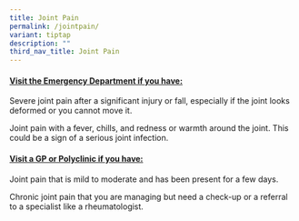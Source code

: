 ```yaml
---
title: Joint Pain
permalink: /jointpain/
variant: tiptap
description: ""
third_nav_title: Joint Pain
---
```

<h4><strong><u>Visit the Emergency Department if you have:</u></strong></h4>
<p>Severe joint pain after a significant injury or fall, especially if the
joint looks deformed or you cannot move it.</p>
<p>Joint pain with a fever, chills, and redness or warmth around the joint.
This could be a sign of a serious joint infection.</p>
<p></p>
<h4><strong><u>Visit a GP or Polyclinic if you have:</u></strong></h4>
<p>Joint pain that is mild to moderate and has been present for a few days.</p>
<p>Chronic joint pain that you are managing but need a check-up or a referral
to a specialist like a rheumatologist.</p>